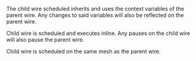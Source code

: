 The child wire scheduled inherits and uses the context variables of the parent wire. Any changes to said variables will also be reflected on the parent wire.

Child wire is scheduled and executes inline. Any pauses on the child wire will also pause the parent wire.

Child wire is scheduled on the same mesh as the parent wire.